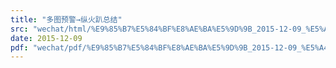 ```yaml
---
title: "多图预警→纵火趴总结"
src: "wechat/html/%E9%85%B7%E5%84%BF%E8%AE%BA%E5%9D%9B_2015-12-09_%E5%A4%9A%E5%9B%BE%E9%A2%84%E8%AD%A6%E2%86%92%E7%BA%B5%E7%81%AB%E8%B6%B4%E6%80%BB%E7%BB%93.html"
date: 2015-12-09
pdf: "wechat/pdf/%E9%85%B7%E5%84%BF%E8%AE%BA%E5%9D%9B_2015-12-09_%E5%A4%9A%E5%9B%BE%E9%A2%84%E8%AD%A6%E2%86%92%E7%BA%B5%E7%81%AB%E8%B6%B4%E6%80%BB%E7%BB%93.pdf"
---
```

